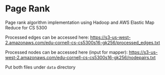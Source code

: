 # Page Rank
Page rank algorithm implementation using Hadoop and AWS Elastic Map Reduce for CS 5300

Processed edges can be accessed here: 
https://s3-us-west-2.amazonaws.com/edu-cornell-cs-cs5300s16-gk256/processed_edges.txt

Processed nodes can be accessed here (input for mapper): 
https://s3-us-west-2.amazonaws.com/edu-cornell-cs-cs5300s16-gk256/nodepairs.txt

Put both files under `data` directory

